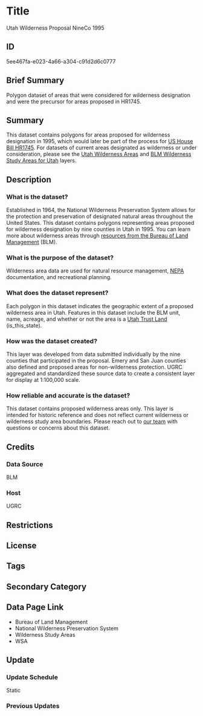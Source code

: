 # Title

Utah Wilderness Proposal NineCo 1995

## ID

5ee467fa-e023-4a66-a304-c91d2d6c0777

## Brief Summary

Polygon dataset of areas that were considered for wilderness designation and were the precursor for areas proposed in HR1745.

## Summary

This dataset contains polygons for areas proposed for wilderness designation in 1995, which would later be part of the process for [US House Bill HR1745](https://opendata.gis.utah.gov/datasets/utah::utah-wilderness-proposal-hr1745/about). For datasets of current areas designated as wilderness or under consideration, please see the [Utah Wilderness Areas](https://gis.utah.gov/products/sgid/boundaries/wilderness/) and [BLM Wilderness Study Areas for Utah](https://gis.utah.gov/products/sgid/boundaries/blm-wilderness-study-areas/) layers.

## Description

### What is the dataset?

Established in 1964, the National Wilderness Preservation System allows for the protection and preservation of designated natural areas throughout the United States. This dataset contains polygons representing areas proposed for wilderness designation by nine counties in Utah in 1995. You can learn more about wilderness areas through [resources from the Bureau of Land Management](https://www.blm.gov/programs/national-conservation-lands/wilderness) (BLM).

### What is the purpose of the dataset?

Wilderness area data are used for natural resource management, [NEPA](https://www.epa.gov/nepa) documentation, and recreational planning.

### What does the dataset represent?

Each polygon in this dataset indicates the geographic extent of a proposed wilderness area in Utah. Features in this dataset include the BLM unit, name, acreage, and whether or not the area is a [Utah Trust Land](https://trustlands.utah.gov/) (is_this_state).

### How was the dataset created?

This layer was developed from data submitted individually by the nine counties that participated in the proposal. Emery and San Juan counties also defined and proposed areas for non-wilderness protection. UGRC aggregated and standardized these source data to create a consistent layer for display at 1:100,000 scale.

### How reliable and accurate is the dataset?

This dataset contains proposed wilderness areas only. This layer is intended for historic reference and does not reflect current wilderness or wilderness study area boundaries. Please reach out to [our team](https://gis.utah.gov/contact/) with questions or concerns about this dataset.

## Credits

### Data Source

BLM

### Host

UGRC

## Restrictions

## License

## Tags

## Secondary Category

## Data Page Link

- Bureau of Land Management
- National Wilderness Preservation System
- Wilderness Study Areas
- WSA

## Update

### Update Schedule

Static

### Previous Updates
